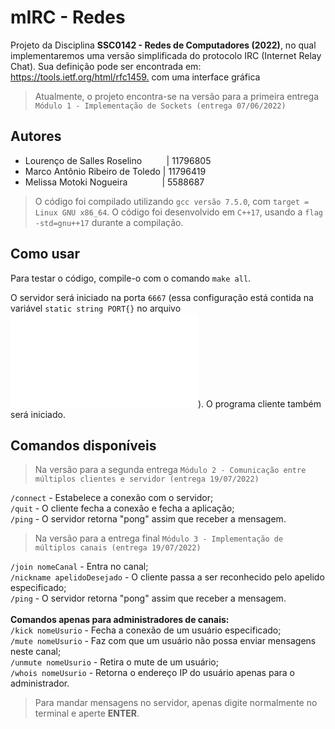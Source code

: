 # mIRC - Redes

Projeto da Disciplina **SSC0142 - Redes de Computadores (2022)**, no qual implementaremos uma versão simplificada do protocolo IRC (Internet Relay Chat). Sua definição pode ser encontrada em: <https://tools.ietf.org/html/rfc1459.> com uma interface gráfica

> Atualmente, o projeto encontra-se na versão para a primeira entrega `Módulo 1 - Implementação de Sockets (entrega 07/06/2022)`

## Autores

- Lourenço de Salles Roselino &nbsp;&nbsp;&nbsp;&nbsp;&nbsp;&nbsp;&nbsp;&nbsp;&nbsp;| 11796805
- Marco Antônio Ribeiro de Toledo | 11796419
- Melissa Motoki Nogueira &nbsp;&nbsp;&nbsp;&nbsp;&nbsp;&nbsp;&nbsp;&nbsp;&nbsp;&nbsp;&nbsp;&nbsp;&nbsp;| 5588687

> O código foi compilado utilizando `gcc versão 7.5.0`, com `target = Linux GNU x86_64`. O código foi desenvolvido em `C++17`, usando a `flag -std=gnu++17` durante a compilação.

## Como usar

Para testar o código, compile-o com o comando `make all`.

O servidor será iniciado na porta `6667` (essa configuração está contida na variável `static string PORT{}` no arquivo ![`Conn.hpp`](src/Utils/Conn.hpp)). O programa cliente também será iniciado.

## Comandos disponíveis
> Na versão para a segunda entrega `Módulo 2 - Comunicação entre múltiplos clientes e servidor (entrega 19/07/2022)`

`/connect` - Estabelece a conexão com o servidor;<br>
`/quit` - O cliente fecha a conexão e fecha a aplicação;<br>
`/ping` - O servidor retorna "pong" assim que receber a mensagem.<br>

> Na versão para a entrega final `Módulo 3 - Implementação de múltiplos canais (entrega 19/07/2022)`

`/join nomeCanal` - Entra no canal;<br>
`/nickname apelidoDesejado` - O cliente passa a ser reconhecido pelo apelido especificado;<br>
`/ping` - O servidor retorna "pong" assim que receber a mensagem.<br>
<br>**Comandos apenas para administradores de canais:**<br>
`/kick nomeUsurio` - Fecha a conexão de um usuário especificado;<br>
`/mute nomeUsurio` - Faz com que um usuário não possa enviar mensagens neste canal;<br>
`/unmute nomeUsurio` - Retira o mute de um usuário;<br>
`/whois nomeUsurio` - Retorna o endereço IP do usuário apenas para o administrador.

> Para mandar mensagens no servidor, apenas digite normalmente no terminal e aperte **ENTER**.
